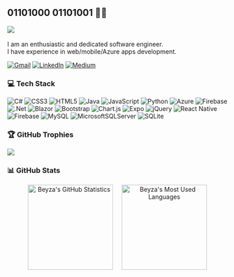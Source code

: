 ## 01101000 01101001 👋🏻
 [![](https://visitcount.itsvg.in/api?id=beyzaozgur&icon=3&color=5)](https://visitcount.itsvg.in)<br><br>I am an enthusiastic and dedicated software engineer.<br>I have experience in web/mobile/Azure apps development.

[![Gmail](https://img.shields.io/badge/Gmail-red)](mailto:beyzaozgur35@gmail.com) [![LinkedIn](https://img.shields.io/badge/LinkedIn-%230077B5.svg?logo=linkedin&logoColor=white)](https://linkedin.com/in/https://www.linkedin.com/in/beyzaozgur/) [![Medium](https://img.shields.io/badge/Medium-12100E?logo=medium&logoColor=white)](https://medium.com/@https://medium.com/@beyzaozgur) 

### 💻 Tech Stack
![C#](https://img.shields.io/badge/c%23-%23239120.svg?style=flat-square&logo=csharp&logoColor=white) ![CSS3](https://img.shields.io/badge/css3-%231572B6.svg?style=flat-square&logo=css3&logoColor=white) ![HTML5](https://img.shields.io/badge/html5-%23E34F26.svg?style=flat-square&logo=html5&logoColor=white) ![Java](https://img.shields.io/badge/java-%23ED8B00.svg?style=flat-square&logo=openjdk&logoColor=white) ![JavaScript](https://img.shields.io/badge/javascript-%23323330.svg?style=flat-square&logo=javascript&logoColor=%23F7DF1E) ![Python](https://img.shields.io/badge/python-3670A0?style=flat-square&logo=python&logoColor=ffdd54) ![Azure](https://img.shields.io/badge/azure-%230072C6.svg?style=flat-square&logo=microsoftazure&logoColor=white) ![Firebase](https://img.shields.io/badge/firebase-%23039BE5.svg?style=flat-square&logo=firebase) ![.Net](https://img.shields.io/badge/.NET-5C2D91?style=flat-square&logo=.net&logoColor=white) ![Blazor](https://img.shields.io/badge/blazor-%235C2D91.svg?style=flat-square&logo=blazor&logoColor=white) ![Bootstrap](https://img.shields.io/badge/bootstrap-%238511FA.svg?style=flat-square&logo=bootstrap&logoColor=white) ![Chart.js](https://img.shields.io/badge/chart.js-F5788D.svg?style=flat-square&logo=chart.js&logoColor=white) ![Expo](https://img.shields.io/badge/expo-1C1E24?style=flat-square&logo=expo&logoColor=#D04A37) ![jQuery](https://img.shields.io/badge/jquery-%230769AD.svg?style=flat-square&logo=jquery&logoColor=white) ![React Native](https://img.shields.io/badge/react_native-%2320232a.svg?style=flat-square&logo=react&logoColor=%2361DAFB) ![Firebase](https://img.shields.io/badge/Firebase-039BE5?style=flat-square&logo=Firebase&logoColor=white) ![MySQL](https://img.shields.io/badge/mysql-%2300000f.svg?style=flat-square&logo=mysql&logoColor=white) ![MicrosoftSQLServer](https://img.shields.io/badge/Microsoft%20SQL%20Server-CC2927?style=flat-square&logo=microsoft%20sql%20server&logoColor=white) ![SQLite](https://img.shields.io/badge/sqlite-%2307405e.svg?style=flat-square&logo=sqlite&logoColor=white)

### 🏆 GitHub Trophies
![](https://github-profile-trophy.vercel.app/?username=beyzaozgur&theme=radical&no-frame=false&no-bg=true&margin-w=4&column=-1)

### 📊 GitHub Stats
<div align="center">
    <img height="195px" width="%45" src="https://github-readme-streak-stats.herokuapp.com/?user=beyzaozgur&theme=radical&hide_border=false" alt="Beyza's GitHub Statistics" />  &nbsp;&nbsp;&nbsp;
    <img height="195px" width="%45" src="https://github-readme-stats.vercel.app/api/top-langs/?username=beyzaozgur&theme=radical&hide_border=false&include_all_commits=true&count_private=true&layout=compact" alt="Beyza's Most Used Languages" /> 
</div>
